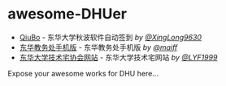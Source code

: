 # awesome-DHUer

* [QiuBo](https://github.com/XingLong9630/QiuBo) - 东华大学秋波软件自动签到 *by [@XingLong9630](https://github.com/XingLong9630)*
* [东华教务处手机版](https://github.com/maiff/DHU-jw) - 东华教务处手机版 *by [@maiff](https://github.com/maiff)*
* [东华大学技术宅协会网站](https://github.com/LYF1999/Geeks_DongHua) - 东华大学技术宅网站 *by [@LYF1999](https://github.com/LYF1999)*

Expose your awesome works for DHU here...
